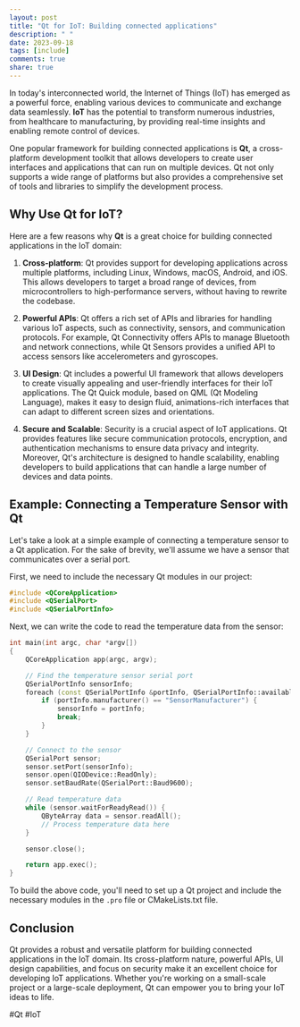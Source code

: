 ```yaml
---
layout: post
title: "Qt for IoT: Building connected applications"
description: " "
date: 2023-09-18
tags: [include]
comments: true
share: true
---
```


In today's interconnected world, the Internet of Things (IoT) has emerged as a powerful force, enabling various devices to communicate and exchange data seamlessly. **IoT** has the potential to transform numerous industries, from healthcare to manufacturing, by providing real-time insights and enabling remote control of devices.

One popular framework for building connected applications is **Qt**, a cross-platform development toolkit that allows developers to create user interfaces and applications that can run on multiple devices. Qt not only supports a wide range of platforms but also provides a comprehensive set of tools and libraries to simplify the development process.

## Why Use Qt for IoT?

Here are a few reasons why **Qt** is a great choice for building connected applications in the IoT domain:

1. **Cross-platform**: Qt provides support for developing applications across multiple platforms, including Linux, Windows, macOS, Android, and iOS. This allows developers to target a broad range of devices, from microcontrollers to high-performance servers, without having to rewrite the codebase.

2. **Powerful APIs**: Qt offers a rich set of APIs and libraries for handling various IoT aspects, such as connectivity, sensors, and communication protocols. For example, Qt Connectivity offers APIs to manage Bluetooth and network connections, while Qt Sensors provides a unified API to access sensors like accelerometers and gyroscopes.

3. **UI Design**: Qt includes a powerful UI framework that allows developers to create visually appealing and user-friendly interfaces for their IoT applications. The Qt Quick module, based on QML (Qt Modeling Language), makes it easy to design fluid, animations-rich interfaces that can adapt to different screen sizes and orientations.

4. **Secure and Scalable**: Security is a crucial aspect of IoT applications. Qt provides features like secure communication protocols, encryption, and authentication mechanisms to ensure data privacy and integrity. Moreover, Qt's architecture is designed to handle scalability, enabling developers to build applications that can handle a large number of devices and data points.

## Example: Connecting a Temperature Sensor with Qt

Let's take a look at a simple example of connecting a temperature sensor to a Qt application. For the sake of brevity, we'll assume we have a sensor that communicates over a serial port.

First, we need to include the necessary Qt modules in our project:

```cpp
#include <QCoreApplication>
#include <QSerialPort>
#include <QSerialPortInfo>
```

Next, we can write the code to read the temperature data from the sensor:

```cpp
int main(int argc, char *argv[])
{
    QCoreApplication app(argc, argv);

    // Find the temperature sensor serial port
    QSerialPortInfo sensorInfo;
    foreach (const QSerialPortInfo &portInfo, QSerialPortInfo::availablePorts()) {
        if (portInfo.manufacturer() == "SensorManufacturer") {
            sensorInfo = portInfo;
            break;
        }
    }

    // Connect to the sensor
    QSerialPort sensor;
    sensor.setPort(sensorInfo);
    sensor.open(QIODevice::ReadOnly);
    sensor.setBaudRate(QSerialPort::Baud9600);

    // Read temperature data
    while (sensor.waitForReadyRead()) {
        QByteArray data = sensor.readAll();
        // Process temperature data here
    }

    sensor.close();

    return app.exec();
}
```

To build the above code, you'll need to set up a Qt project and include the necessary modules in the `.pro` file or CMakeLists.txt file.

## Conclusion

Qt provides a robust and versatile platform for building connected applications in the IoT domain. Its cross-platform nature, powerful APIs, UI design capabilities, and focus on security make it an excellent choice for developing IoT applications. Whether you're working on a small-scale project or a large-scale deployment, Qt can empower you to bring your IoT ideas to life.

#Qt #IoT
